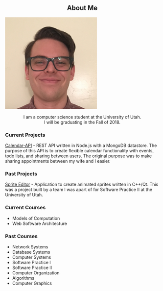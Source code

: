 ---
---

<h2 align="center">About Me</h2>

<img class="img-circle" src="images/Me_square.jpg" width="300"> 

<p align="center">
I am a computer science student at the University of Utah. <br>
I will be graduating in the Fall of 2018.
</p>

### Current Projects

[Calendar-API](https://github.com/justinbushy/node-calendar-api) - REST API written in Node.js with a MongoDB datastore. The purpose of this API is to create flexible calendar functionality with events, todo lists, and sharing between users. The original purpose was to make sharing appointments between my wife and I easier.  

### Past Projects

[Sprite Editor](https://github.com/justinbushy/SpriteEditor) - Application to create animated sprites written in C++/Qt. This was a project built by a team I was apart of for Software Practice II at the University of Utah.

### Current Courses

- Models of Computation
- Web Software Architecture


### Past Courses

- Network Systems
- Database Systems
- Computer Systems
- Software Practice I
- Software Practice II
- Computer Organization
- Algorithms
- Computer Graphics
